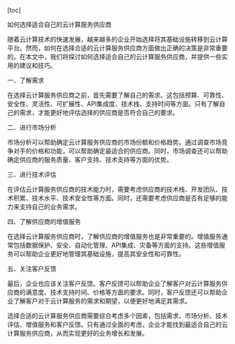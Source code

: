 
[toc]                    
                
                
如何选择适合自己的云计算服务供应商

随着云计算技术的快速发展，越来越多的企业开始选择将其基础设施转移到云计算平台。然而，如何在选择合适的云计算服务供应商方面做出正确的决策是非常重要的。在本文中，我们将探讨如何选择适合自己的云计算服务供应商，并提供一些实用的建议和技巧。

一、了解需求

在选择云计算服务供应商之前，首先需要了解自己的需求。这包括预算、可靠性、安全性、灵活性、可扩展性、API集成度、技术栈、支持时间等方面。只有了解自己的需求，才能更好地评估选择的供应商是否符合自己的要求。

二、进行市场分析

市场分析可以帮助确定云计算服务供应商的市场份额和价格趋势。通过调查市场竞争对手的价格和功能，可以帮助确定最适合的供应商。同时，市场调查还可以帮助确定供应商的服务质量、客户支持、技术支持等方面的优势。

三、进行技术评估

在评估云计算服务供应商的技术能力时，需要考虑供应商的技术栈、开发团队、技术积累、技术水平、技术安全性等方面。同时，还需要考虑供应商是否有足够的能力来支持自己的业务需求。

四、了解供应商的增值服务

在选择云计算服务供应商时，了解供应商的增值服务也是非常重要的。增值服务通常包括数据保护、安全、自动化管理、API集成、灾备等方面的支持。这些增值服务可以帮助企业更好地管理其基础设施，提高其安全性和可靠性。

五、关注客户反馈

最后，企业也应该关注客户反馈。客户反馈可以帮助企业了解客户对云计算服务供应商的满意度、技术支持时间、价格等方面的要求。同时，客户反馈还可以帮助企业了解客户对于云计算服务的需求和期望，以便更好地满足其需求。

选择合适的云计算服务供应商需要综合考虑多个因素，包括需求、市场分析、技术评估、增值服务和客户反馈。只有通过全面的考虑，企业才能找到最适合自己的云计算服务供应商，从而实现更好的业务增长和发展。

